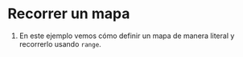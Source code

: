 # Recorrer un mapa

1. En este ejemplo vemos cómo definir un mapa de manera literal y recorrerlo usando `range`.  
